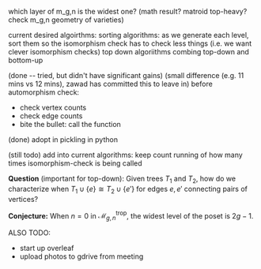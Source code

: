 which layer of m_g,n is the widest one? (math result? matroid top-heavy? check m_g,n geometry of varieties)


current desired algoirthms:
sorting algorithms: as we generate each level, sort them so the isomorphism check has to check less things (i.e. we want clever isomorphism checks)
top down algoriithms
combing top-down and bottom-up


(done -- tried, but didn't have significant gains)
(small difference (e.g. 11 mins vs 12 mins), zawad has committed this to leave in)
before automorphism check:
- check vertex counts
- check edge counts
- bite the bullet: call the function
 
(done)
adopt in pickling in python

(still todo)
add into current algorithms: keep count running of how many times isomorphism-check is being called

**Question** (important for top-down): Given trees $T_1$ and $T_2$, how do we characterize when $T_1 \cup \{e\} \cong T_2 \cup \{e'\}$ for edges $e,e'$ connecting pairs of vertices?

**Conjecture:** When $n=0$ in $\mathcal{M}_{g,n}^\text{trop}$, the widest level of the poset is $2g-1$.



ALSO TODO:
- start up overleaf
- upload photos to gdrive from meeting